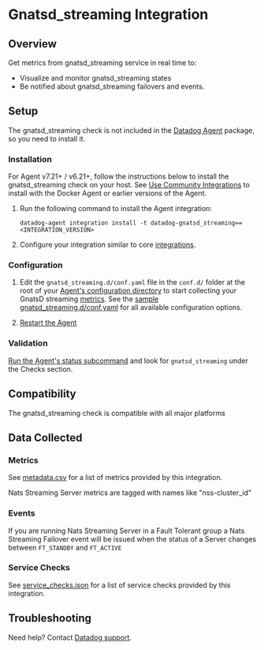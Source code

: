 # Gnatsd_streaming Integration

## Overview

Get metrics from gnatsd_streaming service in real time to:

- Visualize and monitor gnatsd_streaming states
- Be notified about gnatsd_streaming failovers and events.

## Setup

The gnatsd_streaming check is not included in the [Datadog Agent][2] package, so you need to install it.

### Installation

For Agent v7.21+ / v6.21+, follow the instructions below to install the gnatsd_streaming check on your host. See [Use Community Integrations][3] to install with the Docker Agent or earlier versions of the Agent.

1. Run the following command to install the Agent integration:

   ```shell
   datadog-agent integration install -t datadog-gnatsd_streaming==<INTEGRATION_VERSION>
   ```

2. Configure your integration similar to core [integrations][4].

### Configuration

1. Edit the `gnatsd_streaming.d/conf.yaml` file in the `conf.d/` folder at the root of your [Agent's configuration directory][6] to start collecting your GnatsD streaming [metrics](#metrics).
   See the [sample gnatsd_streaming.d/conf.yaml][7] for all available configuration options.

2. [Restart the Agent][8]

### Validation

[Run the Agent's status subcommand][9] and look for `gnatsd_streaming` under the Checks section.

## Compatibility

The gnatsd_streaming check is compatible with all major platforms

## Data Collected

### Metrics

See [metadata.csv][10] for a list of metrics provided by this integration.

Nats Streaming Server metrics are tagged with names like "nss-cluster_id"

### Events

If you are running Nats Streaming Server in a Fault Tolerant group a Nats Streaming Failover event will be issued
when the status of a Server changes between `FT_STANDBY` and `FT_ACTIVE`

### Service Checks

See [service_checks.json][12] for a list of service checks provided by this integration.

## Troubleshooting

Need help? Contact [Datadog support][11].


[2]: https://app.datadoghq.com/account/settings#agent
[3]: https://docs.datadoghq.com/agent/guide/use-community-integrations/
[4]: https://docs.datadoghq.com/getting_started/integrations/
[6]: https://docs.datadoghq.com/agent/guide/agent-configuration-files/#agent-configuration-directory
[7]: https://github.com/DataDog/integrations-extras/blob/master/gnatsd_streaming/datadog_checks/gnatsd_streaming/data/conf.yaml.example
[8]: https://docs.datadoghq.com/agent/guide/agent-commands/#start-stop-and-restart-the-agent
[9]: https://docs.datadoghq.com/agent/guide/agent-commands/#service-status
[10]: https://github.com/DataDog/datadog-sdk-testing/blob/master/lib/config/metadata.csv
[11]: http://docs.datadoghq.com/help
[12]: https://github.com/DataDog/integrations-extras/blob/master/gnatsd_streaming/assets/service_checks.json
